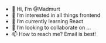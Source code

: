 - 👋 Hi, I’m @Madmurt
- 👀 I’m interested in all things frontend
- 🌱 I’m currently learning React
- 💞️ I’m looking to collaborate on ...
- 📫 How to reach me? Email is best!

<!---
Madmurt/Madmurt is a ✨ special ✨ repository because its `README.md` (this file) appears on your GitHub profile.
You can click the Preview link to take a look at your changes.
--->
